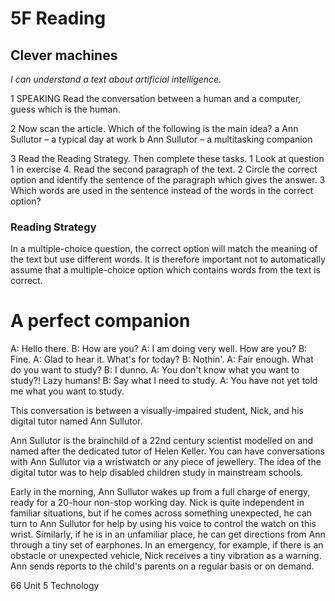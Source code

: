 # 5F Reading

## Clever machines

*I can understand a text about artificial intelligence.*

1 SPEAKING Read the conversation between a human and a computer, guess which is the human.

2 Now scan the article. Which of the following is the main idea?
a Ann Sullutor – a typical day at work
b Ann Sullutor – a multitasking companion

3 Read the Reading Strategy. Then complete these tasks.
1 Look at question 1 in exercise 4. Read the second paragraph of the text.
2 Circle the correct option and identify the sentence of the paragraph which gives the answer.
3 Which words are used in the sentence instead of the words in the correct option?

### Reading Strategy
In a multiple-choice question, the correct option will match the meaning of the text but use different words. It is therefore important not to automatically assume that a multiple-choice option which contains words from the text is correct.

# A perfect companion

A: Hello there.
B: How are you?
A: I am doing very well. How are you?
B: Fine.
A: Glad to hear it. What's for today?
B: Nothin'.
A: Fair enough. What do you want to study?
B: I dunno.
A: You don't know what you want to study?! Lazy humans!
B: Say what I need to study.
A: You have not yet told me what you want to study.

This conversation is between a visually-impaired student, Nick, and his digital tutor named Ann Sullutor.

Ann Sullutor is the brainchild of a 22nd century scientist modelled on and named after the dedicated tutor of Helen Keller. You can have conversations with Ann Sullutor via a wristwatch or any piece of jewellery. The idea of the digital tutor was to help disabled children study in mainstream schools.

Early in the morning, Ann Sullutor wakes up from a full charge of energy, ready for a 20-hour non-stop working day. Nick is quite independent in familiar situations, but if he comes across something unexpected, he can turn to Ann Sullutor for help by using his voice to control the watch on this wrist. Similarly, if he is in an unfamiliar place, he can get directions from Ann through a tiny set of earphones. In an emergency, for example, if there is an obstacle or unexpected vehicle, Nick receives a tiny vibration as a warning. Ann sends reports to the child's parents on a regular basis or on demand.

66 Unit 5 Technology